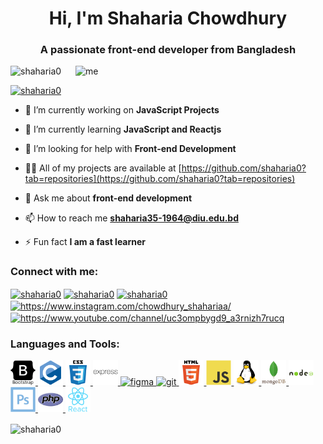 <h1 align="center">Hi, I'm Shaharia Chowdhury</h1>
<h3 align="center">A passionate front-end developer from Bangladesh</h3>
<img align="right" alt="me" width="400" src="https://scontent.fdac23-1.fna.fbcdn.net/v/t39.30808-6/326409957_871644147450599_5915776040065252889_n.jpg?_nc_cat=100&ccb=1-7&_nc_sid=09cbfe&_nc_ohc=XM0JFQnUqLAAX_tG45S&_nc_ht=scontent.fdac23-1.fna&oh=00_AfDmbS512b-W8jzdYPJMdVE4N0Iw7G4Mc4BU32tZaZDMmw&oe=63D2C793">
<p align="left"> <img src="https://komarev.com/ghpvc/?username=shaharia0&label=Profile%20views&color=0e75b6&style=flat" alt="shaharia0" /> </p>

<p align="left"> <a href="https://twitter.com/shaharia0" target="blank"><img src="https://img.shields.io/twitter/follow/shaharia0?logo=twitter&style=for-the-badge" alt="shaharia0" /></a> </p>

- 🔭 I’m currently working on **JavaScript Projects**

- 🌱 I’m currently learning **JavaScript and Reactjs**

- 🤝 I’m looking for help with **Front-end Development**

- 👨‍💻 All of my projects are available at [https://github.com/shaharia0?tab=repositories](https://github.com/shaharia0?tab=repositories)

- 💬 Ask me about **front-end development**

- 📫 How to reach me **shaharia35-1964@diu.edu.bd**

- ⚡ Fun fact **I am a fast learner**

<h3 align="left">Connect with me:</h3>
<p align="left">
<a href="https://twitter.com/shaharia0" target="blank"><img align="center" src="https://raw.githubusercontent.com/rahuldkjain/github-profile-readme-generator/master/src/images/icons/Social/twitter.svg" alt="shaharia0" height="30" width="40" /></a>
<a href="https://linkedin.com/in/shaharia0" target="blank"><img align="center" src="https://raw.githubusercontent.com/rahuldkjain/github-profile-readme-generator/master/src/images/icons/Social/linked-in-alt.svg" alt="shaharia0" height="30" width="40" /></a>
<a href="https://fb.com/shaharia0" target="blank"><img align="center" src="https://raw.githubusercontent.com/rahuldkjain/github-profile-readme-generator/master/src/images/icons/Social/facebook.svg" alt="shaharia0" height="30" width="40" /></a>
<a href="https://www.instagram.com/chowdhury_shahariaa/" target="blank"><img align="center" src="https://raw.githubusercontent.com/rahuldkjain/github-profile-readme-generator/master/src/images/icons/Social/instagram.svg" alt="https://www.instagram.com/chowdhury_shahariaa/" height="30" width="40" /></a>
<a href="https://www.youtube.com/channel/UC3OmpbYgd9_A3rNizh7rucQ" target="blank"><img align="center" src="https://raw.githubusercontent.com/rahuldkjain/github-profile-readme-generator/master/src/images/icons/Social/youtube.svg" alt="https://www.youtube.com/channel/uc3ompbygd9_a3rnizh7rucq" height="30" width="40" /></a>
</p>

<h3 align="left">Languages and Tools:</h3>
<p align="left"> <a href="https://getbootstrap.com" target="_blank" rel="noreferrer"> <img src="https://raw.githubusercontent.com/devicons/devicon/master/icons/bootstrap/bootstrap-plain-wordmark.svg" alt="bootstrap" width="40" height="40"/> </a> <a href="https://www.cprogramming.com/" target="_blank" rel="noreferrer"> <img src="https://raw.githubusercontent.com/devicons/devicon/master/icons/c/c-original.svg" alt="c" width="40" height="40"/> </a> <a href="https://www.w3schools.com/css/" target="_blank" rel="noreferrer"> <img src="https://raw.githubusercontent.com/devicons/devicon/master/icons/css3/css3-original-wordmark.svg" alt="css3" width="40" height="40"/> </a> <a href="https://expressjs.com" target="_blank" rel="noreferrer"> <img src="https://raw.githubusercontent.com/devicons/devicon/master/icons/express/express-original-wordmark.svg" alt="express" width="40" height="40"/> </a> <a href="https://www.figma.com/" target="_blank" rel="noreferrer"> <img src="https://www.vectorlogo.zone/logos/figma/figma-icon.svg" alt="figma" width="40" height="40"/> </a> <a href="https://git-scm.com/" target="_blank" rel="noreferrer"> <img src="https://www.vectorlogo.zone/logos/git-scm/git-scm-icon.svg" alt="git" width="40" height="40"/> </a> <a href="https://www.w3.org/html/" target="_blank" rel="noreferrer"> <img src="https://raw.githubusercontent.com/devicons/devicon/master/icons/html5/html5-original-wordmark.svg" alt="html5" width="40" height="40"/> </a> <a href="https://developer.mozilla.org/en-US/docs/Web/JavaScript" target="_blank" rel="noreferrer"> <img src="https://raw.githubusercontent.com/devicons/devicon/master/icons/javascript/javascript-original.svg" alt="javascript" width="40" height="40"/> </a> <a href="https://www.linux.org/" target="_blank" rel="noreferrer"> <img src="https://raw.githubusercontent.com/devicons/devicon/master/icons/linux/linux-original.svg" alt="linux" width="40" height="40"/> </a> <a href="https://www.mongodb.com/" target="_blank" rel="noreferrer"> <img src="https://raw.githubusercontent.com/devicons/devicon/master/icons/mongodb/mongodb-original-wordmark.svg" alt="mongodb" width="40" height="40"/> </a> <a href="https://nodejs.org" target="_blank" rel="noreferrer"> <img src="https://raw.githubusercontent.com/devicons/devicon/master/icons/nodejs/nodejs-original-wordmark.svg" alt="nodejs" width="40" height="40"/> </a> <a href="https://www.photoshop.com/en" target="_blank" rel="noreferrer"> <img src="https://raw.githubusercontent.com/devicons/devicon/master/icons/photoshop/photoshop-line.svg" alt="photoshop" width="40" height="40"/> </a> <a href="https://www.php.net" target="_blank" rel="noreferrer"> <img src="https://raw.githubusercontent.com/devicons/devicon/master/icons/php/php-original.svg" alt="php" width="40" height="40"/> </a> <a href="https://reactjs.org/" target="_blank" rel="noreferrer"> <img src="https://raw.githubusercontent.com/devicons/devicon/master/icons/react/react-original-wordmark.svg" alt="react" width="40" height="40"/> </a> </p>


<p><img align="center" src="https://github-readme-streak-stats.herokuapp.com/?user=shaharia0&" alt="shaharia0" /></p>
